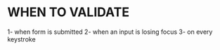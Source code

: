 # WHEN TO VALIDATE 

1- when form is submitted 
2- when an input is losing focus 
3- on every keystroke